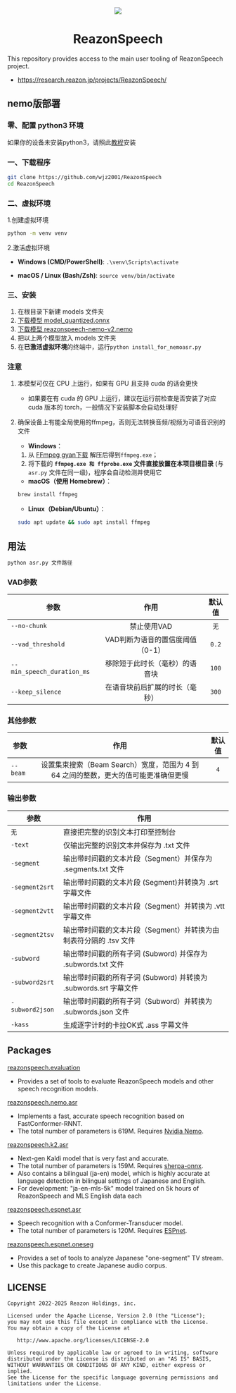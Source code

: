 <div align="center">
    <img src="/icon.ico"/>
    <h1>ReazonSpeech</h1>
</div>

This repository provides access to the main user tooling of ReazonSpeech
project.

- <https://research.reazon.jp/projects/ReazonSpeech/>

## nemo版部署

### 零、配置 python3 环境

如果你的设备未安装python3，请照此[教程](https://pvt9.com/_posts/pythoninstall)安装

### 一、下载程序

```bash
git clone https://github.com/wjz2001/ReazonSpeech
cd ReazonSpeech
```

### 二、虚拟环境

1.创建虚拟环境
```bash
python -m venv venv
```

2.激活虚拟环境
  - **Windows (CMD/PowerShell)**: `.\venv\Scripts\activate`

  - **macOS / Linux (Bash/Zsh)**: `source venv/bin/activate`

### 三、安装

1.  在根目录下新建 models 文件夹
2.  [下载模型
    model_quantized.onnx](https://huggingface.co/onnx-community/pyannote-segmentation-3.0/tree/main/onnx/)
3.  [下载模型
    reazonspeech-nemo-v2.nemo](https://huggingface.co/reazon-research/reazonspeech-nemo-v2/tree/main/)
4.  把以上两个模型放入 models 文件夹
5.  在**已激活虚拟环境**的终端中，运行`python install_for_nemoasr.py`

### 注意

1. 本模型可仅在 CPU 上运行，如果有 GPU 且支持 cuda 的话会更快
   - 如果要在有 cuda 的 GPU 上运行，建议在运行前检查是否安装了对应 cuda 版本的 torch，一般情况下安装脚本会自动处理好
2. 确保设备上有能全局使用的ffmpeg，否则无法转换音频/视频为可语音识别的文件
   - **Windows**：
    1.  从 [FFmpeg gyan下载](https://www.gyan.dev/ffmpeg/builds/ffmpeg-release-full.7z)  解压后得到`ffmpeg.exe`；
    2.  将下载的 **`ffmpeg.exe 和 ffprobe.exe` 文件直接放置在本项目根目录** (与 `asr.py` 文件在同一级)，程序会自动检测并使用它

   - **macOS（使用 Homebrew）**：
    ```bash
    brew install ffmpeg
    ```
   - **Linux（Debian/Ubuntu）**：
    ```bash
    sudo apt update && sudo apt install ffmpeg
    ```

## 用法

```bash
python asr.py 文件路径
```

### VAD参数

| 参数 | 作用 | 默认值 |
|-----------|:-------------:|:---------:|
| `--no-chunk` | 禁止使用VAD | `无` |
| `--vad_threshold` | VAD判断为语音的置信度阈值（0-1） | `0.2` |
| `--min_speech_duration_ms` | 移除短于此时长（毫秒）的语音块 | `100` |
| `--keep_silence` | 在语音块前后扩展的时长（毫秒） | `300` |

### 其他参数

| 参数 | 作用 | 默认值 |
|-----------|:-------------:|:---------:|
| `--beam` | 设置集束搜索（Beam Search）宽度，范围为 4 到 64 之间的整数，更大的值可能更准确但更慢 | `4` |

### 输出参数

| 参数 | 作用 |
|-----------|-------------|
| `无` | 直接把完整的识别文本打印至控制台 |
| `-text` | 仅输出完整的识别文本并保存为 .txt 文件 |
| `-segment` | 输出带时间戳的文本片段（Segment）并保存为 .segments.txt 文件 |
| `-segment2srt` | 输出带时间戳的文本片段 (Segment)并转换为 .srt 字幕文件 |
| `-segment2vtt` | 输出带时间戳的文本片段（Segment）并转换为 .vtt 字幕文件 |
| `-segment2tsv` | 输出带时间戳的文本片段（Segment）并转换为由制表符分隔的 .tsv 文件 |
| `-subword` | 输出带时间戳的所有子词 (Subword) 并保存为 .subwords.txt 文件 |
| `-subword2srt` | 输出带时间戳的所有子词 (Subword) 并转换为 .subwords.srt 字幕文件 |
| `-subword2json` | 输出带时间戳的所有子词（Subword）并转换为 .subwords.json 文件 |
| `-kass` | 生成逐字计时的卡拉OK式 .ass 字幕文件 |

## Packages

[reazonspeech.evaluation](pkg/evaluation)

-   Provides a set of tools to evaluate ReazonSpeech models and other
    speech recognition models.

[reazonspeech.nemo.asr](pkg/nemo-asr)

-   Implements a fast, accurate speech recognition based on
    FastConformer-RNNT.
-   The total number of parameters is 619M. Requires [Nvidia
    Nemo](https://github.com/NVIDIA/NeMo).

[reazonspeech.k2.asr](pkg/k2-asr)

-   Next-gen Kaldi model that is very fast and accurate.
-   The total number of parameters is 159M. Requires
    [sherpa-onnx](https://github.com/k2-fsa/sherpa-onnx).
-   Also contains a bilingual (ja-en) model, which is highly accurate at
    language detection in bilingual settings of Japanese and English.
-   For development: \"ja-en-mls-5k\" model trained on 5k hours of
    ReazonSpeech and MLS English data each

[reazonspeech.espnet.asr](pkg/espnet-asr)

-   Speech recognition with a Conformer-Transducer model.
-   The total number of parameters is 120M. Requires
    [ESPnet](https://github.com/espnet/espnet).

[reazonspeech.espnet.oneseg](pkg/espnet-oneseg)

-   Provides a set of tools to analyze Japanese \"one-segment\" TV
    stream.
-   Use this package to create Japanese audio corpus.

## LICENSE

    Copyright 2022-2025 Reazon Holdings, inc.

    Licensed under the Apache License, Version 2.0 (the "License");
    you may not use this file except in compliance with the License.
    You may obtain a copy of the License at

       http://www.apache.org/licenses/LICENSE-2.0

    Unless required by applicable law or agreed to in writing, software
    distributed under the License is distributed on an "AS IS" BASIS,
    WITHOUT WARRANTIES OR CONDITIONS OF ANY KIND, either express or implied.
    See the License for the specific language governing permissions and
    limitations under the License.
